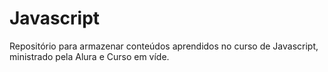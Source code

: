 # Javascript
Repositório para armazenar conteúdos aprendidos no curso de Javascript, ministrado pela Alura e Curso em víde.
